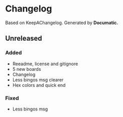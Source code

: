 # Changelog

Based on KeepAChangelog.
Generated by **Documatic.**

## Unreleased

### Added

* Reeadme, license and gitignore
* 5 new boards
* Changelog
* Less bingos msg clearer
* Hex colors and quick end

### Fixed

* Less bingos msg

